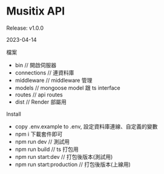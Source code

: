 # Musitix API
Release: v1.0.0

2023-04-14

檔案
- bin // 開啟伺服器
- connections // 連資料庫
- middleware // middleware 管理
- models // mongoose model 跟 ts interface
- routes // api routes
- dist // Render 部屬用
  
Install
- copy .env.example to .env, 設定資料庫連線、自定義的變數
- npm i 下載套件即可
- npm run dev // 測試用
- npm run build // ts 打包用
- npm run start:dev // 打包後版本(測試用)
- npm run start:production // 打包後版本(上線用)